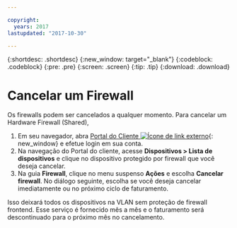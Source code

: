 ```yaml
---

copyright:
  years: 2017
lastupdated: "2017-10-30"

---
```


{:shortdesc: .shortdesc}
{:new_window: target="_blank"}
{:codeblock: .codeblock}
{:pre: .pre}
{:screen: .screen}
{:tip: .tip}
{:download: .download}

# Cancelar um Firewall

Os firewalls podem ser cancelados a qualquer momento. Para cancelar um Hardware Firewall (Shared), 

1. Em seu navegador, abra [Portal do Cliente ![Ícone de link externo](../../icons/launch-glyph.svg "Ícone de link externo")](https://control.softlayer.com/){: new_window} e efetue login em sua conta.
2. Na navegação do Portal do cliente, acesse **Dispositivos > Lista de
dispositivos** e clique no dispositivo protegido por firewall que você deseja
cancelar.
3.  Na guia **Firewall**, clique no menu suspenso
**Ações** e escolha **Cancelar firewall**. No
diálogo seguinte, escolha se você deseja cancelar imediatamente ou no próximo ciclo de
faturamento.

Isso deixará todos os dispositivos na VLAN sem proteção de firewall frontend. Esse
serviço é fornecido mês a mês e o faturamento será descontinuado para o próximo mês no
cancelamento.
